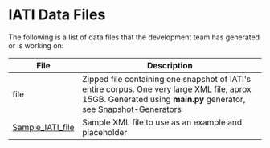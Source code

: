 # IATI Data Files

The following is a list of data files that the development team has generated or is working on:

| File  | Description |
| ------------- | ------------- |
| file  | Zipped file containing one snapshot of IATI's entire corpus. One very large XML file, aprox 15GB. Generated using **main.py** generator, see [Snapshot-Generators](https://github.com/Donator-ai/Development-Lab/tree/main/IATI-Plus/Snapshot-Generator)  |
| [Sample_IATI_file](https://github.com/Donator-ai/Development-Lab/blob/main/IATI-Plus/IATI-Data/sample_IATI_file.xml)  | Sample XML file to use as an example and placeholder  |
